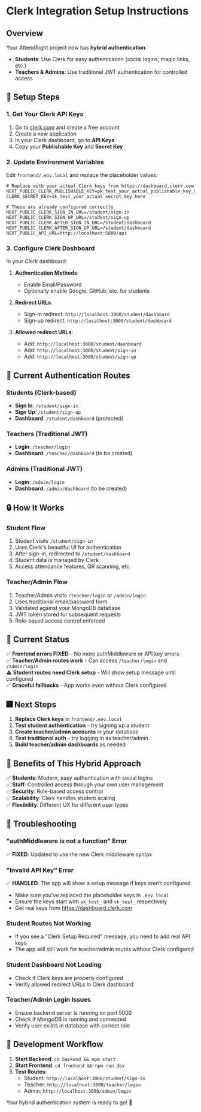 # Clerk Integration Setup Instructions

## Overview
Your AttendRight project now has **hybrid authentication**:
- **Students**: Use Clerk for easy authentication (social logins, magic links, etc.)
- **Teachers & Admins**: Use traditional JWT authentication for controlled access

## 🔧 Setup Steps

### 1. Get Your Clerk API Keys
1. Go to [clerk.com](https://clerk.com) and create a free account
2. Create a new application
3. In your Clerk dashboard, go to **API Keys**
4. Copy your **Publishable Key** and **Secret Key**

### 2. Update Environment Variables
Edit `frontend/.env.local` and replace the placeholder values:

```env
# Replace with your actual Clerk keys from https://dashboard.clerk.com
NEXT_PUBLIC_CLERK_PUBLISHABLE_KEY=pk_test_your_actual_publishable_key_here
CLERK_SECRET_KEY=sk_test_your_actual_secret_key_here

# These are already configured correctly
NEXT_PUBLIC_CLERK_SIGN_IN_URL=/student/sign-in
NEXT_PUBLIC_CLERK_SIGN_UP_URL=/student/sign-up
NEXT_PUBLIC_CLERK_AFTER_SIGN_IN_URL=/student/dashboard
NEXT_PUBLIC_CLERK_AFTER_SIGN_UP_URL=/student/dashboard
NEXT_PUBLIC_API_URL=http://localhost:5000/api
```

### 3. Configure Clerk Dashboard
In your Clerk dashboard:

1. **Authentication Methods**: 
   - Enable Email/Password
   - Optionally enable Google, GitHub, etc. for students

2. **Redirect URLs**:
   - Sign-in redirect: `http://localhost:3000/student/dashboard`
   - Sign-up redirect: `http://localhost:3000/student/dashboard`

3. **Allowed redirect URLs**:
   - Add: `http://localhost:3000/student/dashboard`
   - Add: `http://localhost:3000/student/sign-in`
   - Add: `http://localhost:3000/student/sign-up`

## 🚀 Current Authentication Routes

### Students (Clerk-based)
- **Sign In**: `/student/sign-in` 
- **Sign Up**: `/student/sign-up`
- **Dashboard**: `/student/dashboard` (protected)

### Teachers (Traditional JWT)
- **Login**: `/teacher/login`
- **Dashboard**: `/teacher/dashboard` (to be created)

### Admins (Traditional JWT)
- **Login**: `/admin/login` 
- **Dashboard**: `/admin/dashboard` (to be created)

## 🔒 How It Works

### Student Flow
1. Student visits `/student/sign-in`
2. Uses Clerk's beautiful UI for authentication
3. After sign-in, redirected to `/student/dashboard`
4. Student data is managed by Clerk
5. Access attendance features, QR scanning, etc.

### Teacher/Admin Flow
1. Teacher/Admin visits `/teacher/login` or `/admin/login`
2. Uses traditional email/password form
3. Validated against your MongoDB database
4. JWT token stored for subsequent requests
5. Role-based access control enforced

## 📝 Current Status

✅ **Frontend errors FIXED** - No more authMiddleware or API key errors  
✅ **Teacher/Admin routes work** - Can access `/teacher/login` and `/admin/login`  
⚠️ **Student routes need Clerk setup** - Will show setup message until configured  
✅ **Graceful fallbacks** - App works even without Clerk configured  

## 🎆 Next Steps

1. **Replace Clerk keys** in `frontend/.env.local`
2. **Test student authentication** - try signing up a student
3. **Create teacher/admin accounts** in your database
4. **Test traditional auth** - try logging in as teacher/admin
5. **Build teacher/admin dashboards** as needed

## 📝 Benefits of This Hybrid Approach

✅ **Students**: Modern, easy authentication with social logins  
✅ **Staff**: Controlled access through your own user management  
✅ **Security**: Role-based access control  
✅ **Scalability**: Clerk handles student scaling  
✅ **Flexibility**: Different UX for different user types  

## 🐛 Troubleshooting

### "authMiddleware is not a function" Error
✅ **FIXED**: Updated to use the new Clerk middleware syntax

### "Invalid API Key" Error  
✅ **HANDLED**: The app will show a setup message if keys aren't configured
- Make sure you've replaced the placeholder keys in `.env.local`
- Ensure the keys start with `pk_test_` and `sk_test_` respectively
- Get real keys from https://dashboard.clerk.com

### Student Routes Not Working
- If you see a "Clerk Setup Required" message, you need to add real API keys
- The app will still work for teacher/admin routes without Clerk configured

### Student Dashboard Not Loading
- Check if Clerk keys are properly configured
- Verify allowed redirect URLs in Clerk dashboard

### Teacher/Admin Login Issues  
- Ensure backend server is running on port 5000
- Check if MongoDB is running and connected
- Verify user exists in database with correct role

## 🔄 Development Workflow

1. **Start Backend**: `cd backend && npm start`
2. **Start Frontend**: `cd frontend && npm run dev`  
3. **Test Routes**:
   - Student: `http://localhost:3000/student/sign-in`
   - Teacher: `http://localhost:3000/teacher/login`
   - Admin: `http://localhost:3000/admin/login`

Your hybrid authentication system is ready to go! 🎉